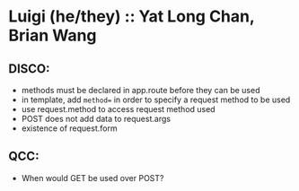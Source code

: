 # Luigi (he/they) :: Yat Long Chan, Brian Wang

## DISCO:
- methods must be declared in app.route before they can be used
- in template, add `method=` in order to specify a request method to be used 
- use request.method to access request method used
- POST does not add data to request.args
- existence of request.form

## QCC:
- When would GET be used over POST?